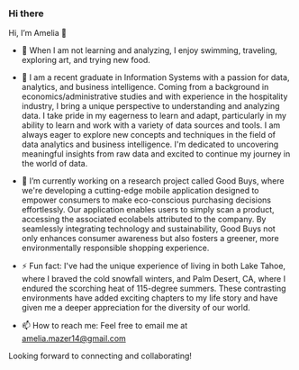 ### Hi there 

Hi, I’m Amelia 👋

- 👀 When I am not learning and analyzing, I enjoy swimming, traveling, exploring art, and trying new food.

- 🌱 I am a recent graduate in Information Systems with a passion for data, analytics, and business intelligence. Coming from a background in economics/administrative studies and with experience in the hospitality industry, I bring a unique perspective to understanding and analyzing data. I take pride in my eagerness to learn and adapt, particularly in my ability to learn and work with a variety of data sources and tools. I am always eager to explore new concepts and techniques in the field of data analytics and business intelligence. I'm dedicated to uncovering meaningful insights from raw data and excited to continue my journey in the world of data.

- 🔭 I’m currently working on a research project called Good Buys, where we're developing a cutting-edge mobile application designed to empower consumers to make eco-conscious purchasing decisions effortlessly. Our application enables users to simply scan a product, accessing the associated ecolabels attributed to the company. By seamlessly integrating technology and sustainability, Good Buys not only enhances consumer awareness but also fosters a greener, more environmentally responsible shopping experience.

- ⚡ Fun fact: I've had the unique experience of living in both Lake Tahoe, where I braved the cold snowfall winters, and Palm Desert, CA, where I endured the scorching heat of 115-degree summers. These contrasting environments have added exciting chapters to my life story and have given me a deeper appreciation for the diversity of our world.

- 📫 How to reach me: Feel free to email me at amelia.mazer14@gmail.com

Looking forward to connecting and collaborating!


